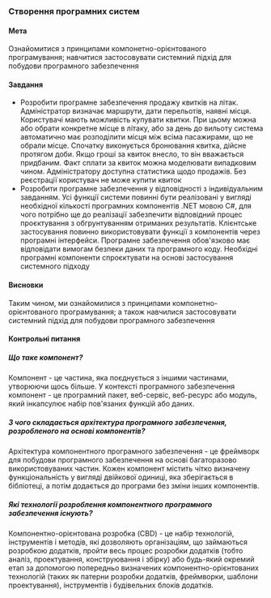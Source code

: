 ### Створення програмних систем

#### Мета

Ознайомитися з принципами компонетно-орієнтованого програмування; навчитися застосовувати системний підхід для побудови програмного забезпечення

#### Завдання

- Розробити програмне забезпечення продажу квитків на літак. Адміністратор визначає маршрути, дати перельотів, наявні місця. Користувачі мають можливість купувати квитки. При цьому можна або обрати конкретне місце в літаку, або за день до вильоту система автоматично має розподілити місця між всіма пасажирами, що не обрали місце. Спочатку виконується бронювання квитка, дійсне протягом доби. Якщо гроші за квиток внесло, то він вважається придбаним. Факт сплати за квиток можна моделювати випадковим чином. Адміністратору доступна статистика щодо продажів. Без реєстрації користувач не може купити квиток
- Розробити програмне забезпечення у відповідності з індивідуальним завданням. Усі функції системи повинні бути реалізовані у вигляді необхідної кількості програмних компонентів .NET мовою C#, для чого потрібно ще до реалізації забезпечити відповідний процес проєктування з обгрунтуванням отриманих результатів. Клієнтське застосування повинно використовувати функції з компонентів через програмні інтерфейси. Програмне забезпечення обов'язково має відповідати вимогам безпеки даних та програмного коду. Необхідні програмні компоненти спроєктувати на основі застосування системного підходу

#### Висновки

Таким чином, ми ознайомилися з принципами компонетно-орієнтованого програмування; а також навчилися застосовувати системний підхід для побудови програмного забезпечення

#### Контрольні питання

##### Що таке компонент?

Компонент - це частина, яка поєднується з іншими частинами, утворюючи щось більше. У контексті програмного забезпечення компонент - це програмний пакет, веб-сервіс, веб-ресурс або модуль, який інкапсулює набір пов'язаних функцій або даних.

##### З чого складається архітектура програмного забезпечення, розробленого на основі компонентів?

Архітектура компонентного програмного забезпечення - це фреймворк для побудови програмного забезпечення на основі багаторазово використовуваних частин. Кожен компонент містить чітко визначену функціональність у вигляді двійкової одиниці, яка зберігається в бібліотеці, а потім додається до програми без зміни інших компонентів.

##### Які технології розроблення компонентного програмного забезпечення існують?

Компонентно-орієнтована розробка (CBD) - це набір технологій, інструментів і методів, які дозволяють організаціям, що займаються розробкою додатків, пройти весь процес розробки додатків (тобто аналіз, проектування, конструювання і збірку) або будь-який окремий етап за допомогою попередньо визначених компонентно-орієнтованих технологій (таких як патерни розробки додатків, фреймворки, шаблони проектування), інструментів і будівельних блоків додатків.
